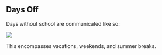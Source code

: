 ## Days Off
Days without school are communicated like so:

<img src="../docs/user-manual/img/days-off/no-school.png">

This encompasses vacations, weekends, and summer breaks.